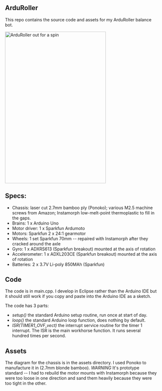 ArduRoller
----------

This repo contains the source code and assets for my ArduRoller balance bot.

<a href="http://www.flickr.com/photos/fasaxc/5932277215/" title="ArduRoller out for a spin by fasaxc, on Flickr"><img src="http://farm7.static.flickr.com/6014/5932277215_88f5a6aed2.jpg" width="333" height="500" alt="ArduRoller out for a spin"></a>

Specs:
------

*  Chassis: laser cut 2.7mm bamboo ply (Ponoko); various M2.5 machine screws from Amazon; Instamorph low-melt-point thermoplastic to fill in the gaps.
*  Brains: 1 x Arduino Uno
*  Motor driver: 1 x Sparkfun Ardumoto
*  Motors: Sparkfun 2 x 24:1 gearmotor
*  Wheels: 1 set Sparkfun 70mm -- repaired with Instamorph after they cracked around the axle
*  Gyro: 1 x ADXRS613 (Sparkfun breakout) mounted at the axis of rotation
*  Accelerometer: 1 x ADXL203CE (Sparkfun breakout) mounted at the axis of rotation
*  Batteries: 2 x 3.7V Li-poly 850MAh (Sparkfun)

Code
----

The code is in main.cpp.  I develop in Eclipse rather than the Arduino IDE but
it should still work if you copy and paste into the Arduino IDE as a sketch.

The code has 3 parts:

*  *setup()* the standard Arduino setup routine, run once at start of day.
*  *loop()* the standard Arduino loop function, does nothing by default.
*  *ISR(TIMER1_OVF_vect)* the interrupt service routine for the timer 1 interrupt.
   The ISR is the main workhorse function.  It runs several hundred times per 
   second. 

Assets
------

The diagram for the chassis is in the assets directory.  I used Ponoko to 
manufacture it in (2.7mm blonde bamboo).  *WARNING* It's prototype standard -- 
I had to rebuild the motor mounts with Instamorph because they were too loose 
in one direction and sand them heavily because they were too tight in the other.